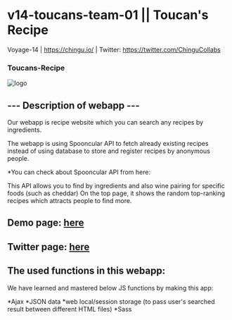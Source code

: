 # v14-toucans-team-01 || Toucan's Recipe
Voyage-14 | https://chingu.io/ | Twitter: https://twitter.com/ChinguCollabs

### Toucans-Recipe
![logo](https://user-images.githubusercontent.com/55519118/71812862-9b417f80-30bb-11ea-96a8-0cfb460a3627.png)

## --- Description of webapp ---
Our webapp is recipe website which you can search any recipes by ingredients.

The webapp is using Spooncular API to fetch already existing recipes instead of using database to store and register recipes by anonymous people. 

*You can check about Spooncular API from here:

This API allows you to find by ingredients and also wine pairing for specific foods (such as cheddar)
On the top page, it shows the random top-ranking recipes which attracts people to find more.

## Demo page: [here](https://v14-toucans-master.netlify.com/)
## Twitter page: [here](https://twitter.com/toucansrecipes)

## The used functions in this webapp:

We have learned and mastered below JS functions by making this app:

*Ajax
*JSON data
*web local/session storage (to pass user's searched result between different HTML files)
*Sass


